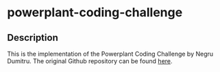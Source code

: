 # powerplant-coding-challenge

## Description

This is the implementation of the Powerplant Coding Challenge by Negru Dumitru. The original Github repository can be found [here](https://github.com/gem-spaas/powerplant-coding-challenge).